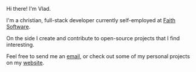 Hi there! I'm Vlad.

I'm a christian, full-stack developer currently self-employed at [Faith Software](https://faith.software).

On the side I create and contribute to open-source projects that I find interesting.

Feel free to send me an [email](mailto:vlad.cuciureanu@pm.me), or check out some of my personal projects on my [website](https://vladcuciureanu.com).
